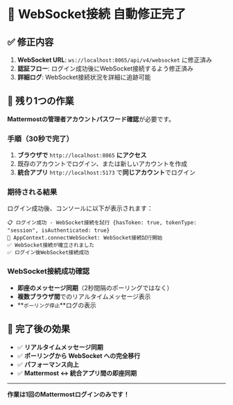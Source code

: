 # 🚀 WebSocket接続 自動修正完了

## ✅ **修正内容**

1. **WebSocket URL**: `ws://localhost:8065/api/v4/websocket` に修正済み
2. **認証フロー**: ログイン成功後にWebSocket接続するよう修正済み  
3. **詳細ログ**: WebSocket接続状況を詳細に追跡可能

## 🎯 **残り1つの作業**

**Mattermostの管理者アカウントパスワード確認**が必要です。

### **手順（30秒で完了）**

1. **ブラウザで** `http://localhost:8065` **にアクセス**
2. 既存のアカウントでログイン、または新しいアカウントを作成
3. **統合アプリ** `http://localhost:5173` で**同じアカウント**でログイン

### **期待される結果**

ログイン成功後、コンソールに以下が表示されます：

```
📋 ログイン成功 - WebSocket接続を試行 {hasToken: true, tokenType: "session", isAuthenticated: true}
🔌 AppContext.connectWebSocket: WebSocket接続試行開始
✅ WebSocket接続が確立されました
✅ ログイン後WebSocket接続成功
```

### **WebSocket接続成功確認**

- **即座のメッセージ同期**（2秒間隔のポーリングではなく）
- **複数ブラウザ間**でのリアルタイムメッセージ表示
- **`ポーリング停止`**ログの表示

## 🎉 **完了後の効果**

- ✅ **リアルタイムメッセージ同期**
- ✅ **ポーリングから WebSocket への完全移行**
- ✅ **パフォーマンス向上**
- ✅ **Mattermost ↔ 統合アプリ間の即座同期**

---

**作業は1回のMattermostログインのみです！**